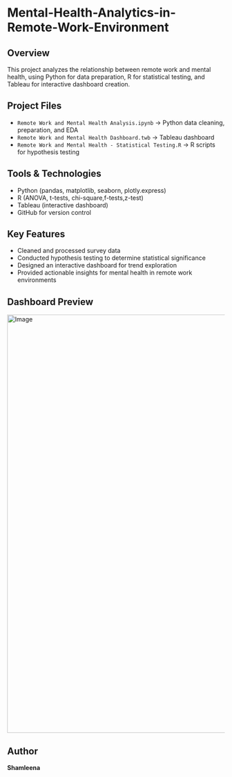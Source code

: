 # Mental-Health-Analytics-in-Remote-Work-Environment

## Overview
This project analyzes the relationship between remote work and mental health, using Python for data preparation, R for statistical testing, and Tableau for interactive dashboard creation.

## Project Files
- `Remote Work and Mental Health Analysis.ipynb` → Python data cleaning, preparation, and EDA
- `Remote Work and Mental Health Dashboard.twb` → Tableau dashboard
- `Remote Work and Mental Health - Statistical Testing.R` → R scripts for hypothesis testing

## Tools & Technologies
- Python (pandas, matplotlib, seaborn, plotly.express)
- R (ANOVA, t-tests, chi-square,f-tests,z-test)
- Tableau (interactive dashboard)
- GitHub for version control

## Key Features
- Cleaned and processed survey data
- Conducted hypothesis testing to determine statistical significance
- Designed an interactive dashboard for trend exploration
- Provided actionable insights for mental health in remote work environments

## Dashboard Preview
<img width="1890" height="968" alt="Image" src="https://github.com/user-attachments/assets/265ef851-70d6-4987-90bd-231e4d0448b7" />

## Author
**Shamleena**
